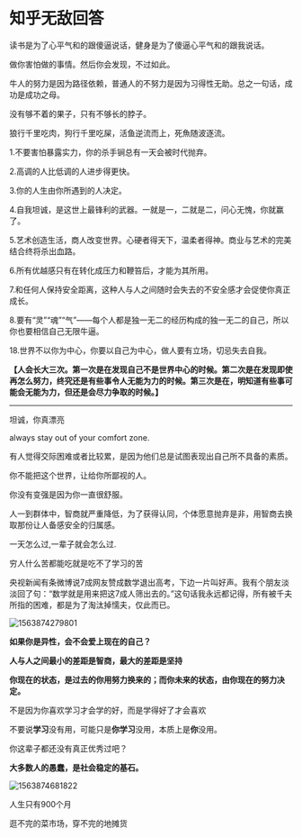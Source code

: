 # 知乎无敌回答

读书是为了心平气和的跟傻逼说话，健身是为了傻逼心平气和的跟我说话。

做你害怕做的事情。然后你会发现，不过如此。

牛人的努力是因为路径依赖，普通人的不努力是因为习得性无助。总之一句话，成功是成功之母。

没有够不着的果子，只有不够长的脖子。

狼行千里吃肉，狗行千里吃屎，活鱼逆流而上，死魚随波逐流。

1.不要害怕暴露实力，你的杀手锏总有一天会被时代抛弃。

2.高调的人比低调的人进步得更快。

3.你的人生由你所遇到的人决定。

4.自我坦诚，是这世上最锋利的武器。一就是一，二就是二，问心无愧，你就赢了。

5.艺术创造生活，商人改变世界。心硬者得天下，温柔者得神。商业与艺术的完美结合终将杀出血路。

6.所有优越感只有在转化成压力和鞭笞后，才能为其所用。

7.和任何人保持安全距离，这种人与人之间随时会失去的不安全感才会促使你真正成长。

8.要有“灵”“魂”“气”——每个人都是独一无二的经历构成的独一无二的自己，所以你也要相信自己无限牛逼。

18.世界不以你为中心，你要以自己为中心，做人要有立场，切忌失去自我。

**【人会长大三次。第一次是在发现自己不是世界中心的时候。第二次是在发现即使再怎么努力，终究还是有些事令人无能为力的时候。第三次是在，明知道有些事可能会无能为力，但还是会尽力争取的时候。】**

****

坦诚，你真漂亮

always stay out of your comfort zone.

有人觉得交际困难或者比较累，是因为他们总是试图表现出自己所不具备的素质。

你不能把这个世界，让给你所鄙视的人。

你没有变强是因为你一直很舒服。

人一到群体中，智商就严重降低，为了获得认同，个体愿意抛弃是非，用智商去换取那份让人备感安全的归属感。

一天怎么过,一辈子就会怎么过.

穷人什么苦都能吃就是吃不了学习的苦

央视新闻有条微博说7成网友赞成数学退出高考，下边一片叫好声。我有个朋友淡淡回了句：“数学就是用来把这7成人筛出去的。”这句话我永远都记得，所有被千夫所指的困难，都是为了淘汰掉懦夫，仅此而已。

![1563874279801](C:\Users\howieDep\AppData\Roaming\Typora\typora-user-images\1563874279801.png)

**如果你是异性，会不会爱上现在的自己？**

**人与人之间最小的差距是智商，最大的差距是坚持**

**你现在的状态，是过去的你用努力换来的；而你未来的状态，由你现在的努力决定。**

不是因为你喜欢学习才会学的好，而是学得好了才会喜欢

不要说**学习**没有用，可能只是**你学习**没用，本质上是**你**没用。

你这辈子都还没有真正优秀过吧？

**大多数人的愚蠢，是社会稳定的基石。**

![1563874681822](C:\Users\howieDep\AppData\Roaming\Typora\typora-user-images\1563874681822.png)

人生只有900个月

逛不完的菜市场，穿不完的地摊货

